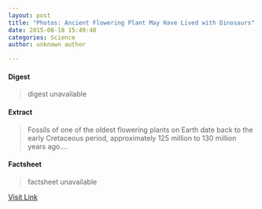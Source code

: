 ```yaml
---
layout: post
title: "Photos: Ancient Flowering Plant May Have Lived with Dinosaurs"
date: 2015-08-18 15:49:40
categories: Science
author: unknown author

---
```



#### Digest
>digest unavailable

#### Extract
>Fossils of one of the oldest flowering plants on Earth date back to the early Cretaceous period, approximately 125 million to 130 million years ago....

#### Factsheet
>factsheet unavailable

[Visit Link](http://www.livescience.com/51898-ancient-flowering-plant-photos.html)


